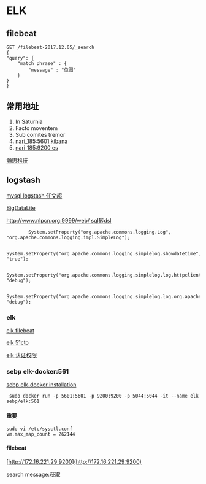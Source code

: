 # ELK

## filebeat


    GET /filebeat-2017.12.05/_search
    {
    "query": {
        "match_phrase" : {
            "message" : "位图"
        }
    }
    }

## 常用地址

1. In Saturnia
2. Facto moventem
3. Sub comites tremor
4. [nari_185:5601 kibana](http://nari_185:5601)
5. [nari_185:9200 es](http://nari_185:9200)

[瀚思科技](http://hansight.com/HanSight_team.html)


## logstash

[mysql logstash 任文超](https://wenchao.ren/archives/393)

[BigDataLite](https://rmoff.net/2016/03/16/oracle-goldengate-kafka-hive-on-bigdatalite-4-4/)

[http://www.nlpcn.org:9999/web/ sql转dsl](http://www.nlpcn.org:9999/web/)

            System.setProperty("org.apache.commons.logging.Log", "org.apache.commons.logging.impl.SimpleLog");

        System.setProperty("org.apache.commons.logging.simplelog.showdatetime", "true");

        System.setProperty("org.apache.commons.logging.simplelog.log.httpclient.wire", "debug");

        System.setProperty("org.apache.commons.logging.simplelog.log.org.apache.commons.httpclient", "debug");

### elk

[elk filebeat](http://www.jianshu.com/p/9dfac37885cb)        

[elk 51cto](http://tchuairen.blog.51cto.com/3848118/1861167)

[elk 认证权限](http://rk700.github.io/2016/12/16/filebeat-kafka-logstash-authentication-authorization/)

### sebp elk-docker:561

[sebp elk-docker installation](http://elk-docker.readthedocs.io/#running-with-docker-compose)

     sudo docker run -p 5601:5601 -p 9200:9200 -p 5044:5044 -it --name elk sebp/elk:561

#### 重要

    sudo vi /etc/sysctl.conf
    vm.max_map_count = 262144

#### filebeat

  [http://172.16.221.29:9200](http://172.16.221.29:9200)

  search  message:获取
